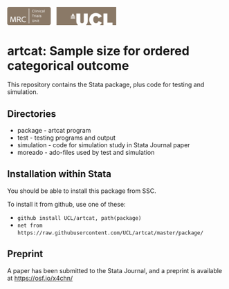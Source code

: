 <a href ="https://www.ctu.mrc.ac.uk/"><img src="MRCCTU_at_UCL_Logo.png" width="50%" /></a> 

# artcat: Sample size for ordered categorical outcome

This repository contains the Stata package, plus code for testing and simulation.
 
## Directories
* package - artcat program
* test - testing programs and output
* simulation - code for simulation study in Stata Journal paper
* moreado - ado-files used by test and simulation

## Installation within Stata
You should be able to install this package from SSC.

To install it from github, use one of these:
- `github install UCL/artcat, path(package)`
- `net from https://raw.githubusercontent.com/UCL/artcat/master/package/`

## Preprint
A paper has been submitted to the Stata Journal, and a preprint is available at https://osf.io/x4chn/